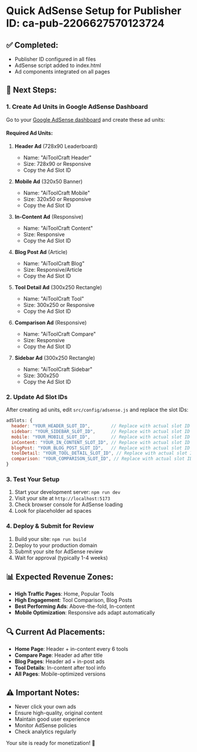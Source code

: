 # Quick AdSense Setup for Publisher ID: ca-pub-2206627570123724

## ✅ Completed:
- Publisher ID configured in all files
- AdSense script added to index.html
- Ad components integrated on all pages

## 🔄 Next Steps:

### 1. Create Ad Units in Google AdSense Dashboard

Go to your [Google AdSense dashboard](https://www.google.com/adsense/) and create these ad units:

#### Required Ad Units:
1. **Header Ad** (728x90 Leaderboard)
   - Name: "AiToolCraft Header"
   - Size: 728x90 or Responsive
   - Copy the Ad Slot ID

2. **Mobile Ad** (320x50 Banner)
   - Name: "AiToolCraft Mobile"
   - Size: 320x50 or Responsive
   - Copy the Ad Slot ID

3. **In-Content Ad** (Responsive)
   - Name: "AiToolCraft Content"
   - Size: Responsive
   - Copy the Ad Slot ID

4. **Blog Post Ad** (Article)
   - Name: "AiToolCraft Blog"
   - Size: Responsive/Article
   - Copy the Ad Slot ID

5. **Tool Detail Ad** (300x250 Rectangle)
   - Name: "AiToolCraft Tool"
   - Size: 300x250 or Responsive
   - Copy the Ad Slot ID

6. **Comparison Ad** (Responsive)
   - Name: "AiToolCraft Compare"
   - Size: Responsive
   - Copy the Ad Slot ID

7. **Sidebar Ad** (300x250 Rectangle)
   - Name: "AiToolCraft Sidebar"
   - Size: 300x250
   - Copy the Ad Slot ID

### 2. Update Ad Slot IDs

After creating ad units, edit `src/config/adsense.js` and replace the slot IDs:

```javascript
adSlots: {
  header: "YOUR_HEADER_SLOT_ID",        // Replace with actual slot ID
  sidebar: "YOUR_SIDEBAR_SLOT_ID",      // Replace with actual slot ID  
  mobile: "YOUR_MOBILE_SLOT_ID",        // Replace with actual slot ID
  inContent: "YOUR_IN_CONTENT_SLOT_ID", // Replace with actual slot ID
  blogPost: "YOUR_BLOG_POST_SLOT_ID",   // Replace with actual slot ID
  toolDetail: "YOUR_TOOL_DETAIL_SLOT_ID", // Replace with actual slot ID
  comparison: "YOUR_COMPARISON_SLOT_ID", // Replace with actual slot ID
}
```

### 3. Test Your Setup

1. Start your development server: `npm run dev`
2. Visit your site at `http://localhost:5173`
3. Check browser console for AdSense loading
4. Look for placeholder ad spaces

### 4. Deploy & Submit for Review

1. Build your site: `npm run build`
2. Deploy to your production domain
3. Submit your site for AdSense review
4. Wait for approval (typically 1-4 weeks)

## 📊 Expected Revenue Zones:

- **High Traffic Pages**: Home, Popular Tools
- **High Engagement**: Tool Comparison, Blog Posts  
- **Best Performing Ads**: Above-the-fold, In-content
- **Mobile Optimization**: Responsive ads adapt automatically

## 🔍 Current Ad Placements:

- **Home Page**: Header + in-content every 6 tools
- **Compare Page**: Header ad after title
- **Blog Pages**: Header ad + in-post ads
- **Tool Details**: In-content after tool info
- **All Pages**: Mobile-optimized versions

## ⚠️ Important Notes:

- Never click your own ads
- Ensure high-quality, original content
- Maintain good user experience
- Monitor AdSense policies
- Check analytics regularly

Your site is ready for monetization! 🚀
